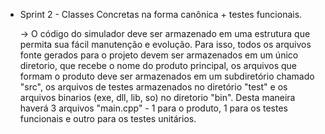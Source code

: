 * Sprint 2 - Classes Concretas na forma canônica + testes funcionais.

    -> O código do simulador deve ser armazenado em uma estrutura que permita sua fácil manutenção e evolução. Para isso, todos os arquivos fonte gerados para o projeto devem ser armazenados em um único diretorio, que recebe o nome do produto principal, os arquivos que formam o produto deve ser armazenados em um subdiretório chamado "src", os arquivos de testes armazenados no diretório "test" e os arquivos binarios (exe, dll, lib, so) no diretorio "bin". Desta maneira haverá 3 arquivos "main.cpp" - 1 para o produto, 1 para os testes funcionais e outro para os testes unitários.
